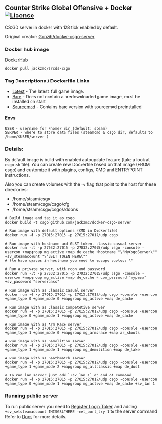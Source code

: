 ## Counter Strike Global Offensive + Docker [![License](http://img.shields.io/:license-mit-blue.svg)](https://github.com/Gonzih/docker-csgo-server/blob/master/LICENSE.md)
CS:GO server in docker with 128 tick enabled by default.

Original creator: [Gonzih/docker-csgo-server](https://github.com/Gonzih/docker-csgo-server)

### Docker hub image
[DockerHub](https://hub.docker.com/r/jackzmc/srcds-csgo)
```shell
docker pull jackzmc/srcds-csgo
```

### Tag Descriptions / Dockerfile Links
* [Latest](https://github.com/Jackzmc/docker-csgo-server/blob/master/Dockerfile) - The latest, full game image.
* [Bare](https://github.com/Jackzmc/docker-csgo-server/blob/bare/Dockerfile) - Does not contain a predownloaded game image, must be installed on start
* [Sourcemod](https://github.com/Jackzmc/docker-csgo-server/blob/sourcemod/Dockerfile) - Contains bare version with sourcemod preinstalled

#### Envs:
```env 
USER - username for /home/ dir (default: steam)
SERVER - where to store data files (steamcmd & csgo dir, defaults to /home/$USER/server )
```

### Details:
By default image is build with enabled autoupdate feature (take a look at `csgo.sh` file).
You can create new Dockerfile based on that image (FROM csgo) and customize it with plugins, configs, CMD and ENTRYPOINT instructions.

Also you can create volumes with the `-v` flag that point to the host for these directories:
* /home/steam/csgo
* /home/steam/csgo/csgo/cfg
* /home/steam/csgo/csgo/addons


```shell
# Build image and tag it as csgo
docker build -t csgo github.com/jackzmc/docker-csgo-server

# Run image with default options (CMD in Dockerfile)
docker run -d -p 27015:27015 -p 27015:27015/udp csgo

# Run image with hostname and GLST token, classic casual server
docker run -it -p 27032:27015 -p 27032:27015/udp csgo -console -usercon +mapgroup mg_active +map de_cache +hostname "\"MyCsgoServer\"" +sv_steamaccount "\"GSLT TOKEN HERE\""
# (to have spaces in hostname you need to escape quotes: \"

# Run a private server, with rcon and password
docker run -it -p 27032:27015 -p 27032:27015/udp csgo -console -usercon +mapgroup mg_active +map de_cache +rcon_password "mypass" +sv_password "serverpass"

# Run image with as Classic Casual server
docker run -d -p 27015:27015 -p 27015:27015/udp csgo -console -usercon +game_type 0 +game_mode 0 +mapgroup mg_active +map de_cache

# Run image with as Classic Competetive server
docker run -d -p 27015:27015 -p 27015:27015/udp csgo -console -usercon +game_type 0 +game_mode 1 +mapgroup mg_active +map de_cache

# Run image with as Arm Race server
docker run -d -p 27015:27015 -p 27015:27015/udp csgo -console -usercon +game_type 1 +game_mode 0 +mapgroup mg_armsrace +map ar_shoots

# Run image with as Demolition server
docker run -d -p 27015:27015 -p 27015:27015/udp csgo -console -usercon +game_type 1 +game_mode 1 +mapgroup mg_demolition +map de_lake

# Run image with as Deathmatch server
docker run -d -p 27015:27015 -p 27015:27015/udp csgo -console -usercon +game_type 1 +game_mode 2 +mapgroup mg_allclassic +map de_dust

# To run lan server just add `+sv_lan 1` at end of command
docker run -d -p 27015:27015 -p 27015:27015/udp csgo -console -usercon +game_type 0 +game_mode 1 +mapgroup mg_active +map de_cache +sv_lan 1
```

### Running public server

To run public server you need to [Register Login Token](http://steamcommunity.com/dev/managegameservers) and adding `+sv_setsteamaccount THISGSLTHERE -net_port_try 1` to the server command
Refer to [Docs](https://developer.valvesoftware.com/wiki/Counter-Strike:_Global_Offensive_Dedicated_Servers#Registering_Game_Server_Login_Token) for more details.

